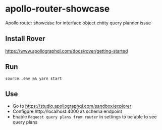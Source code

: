 # apollo-router-showcase

Apollo router showcase for interface object entity query planner issue

## Install Rover

https://www.apollographql.com/docs/rover/getting-started

## Run

```
source .env && yarn start
```

## Use

- Go to https://studio.apollographql.com/sandbox/explorer
- Configure http://localhost:4000 as schema endpoint
- Enable `Request query plans from router` in settings to be able to see query plans
